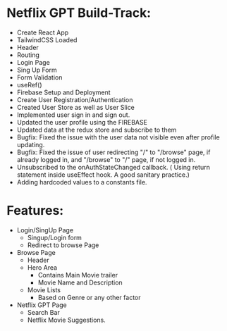 # Netflix GPT Build-Track:

- Create React App
- TailwindCSS Loaded
- Header
- Routing
- Login Page
- Sing Up Form
- Form Validation
- useRef()
- Firebase Setup and Deployment
- Create User Registration/Authentication
- Created User Store as well as User Slice
- Implemented user sign in and sign out.
- Updated the user profile using the FIREBASE
- Updated data at the redux store and subscribe to them
- Bugfix: Fixed the issue with the user data not visible even after profile updating.
- Bugfix: Fixed the issue of user redirecting "/" to "/browse" page, if already logged in, and "/browse" to "/" page, if not logged in.
- Unsubscribed to the onAuthStateChanged callback. ( Using return statement inside useEffect hook. A good sanitary practice.)
- Adding hardcoded values to a constants file.

# Features:

- Login/SingUp Page
  - Singup/Login form
  - Redirect to browse Page
- Browse Page
  - Header
  - Hero Area
    - Contains Main Movie trailer
    - Movie Name and Description
  - Movie Lists
    - Based on Genre or any other factor
- Netflix GPT Page
  - Search Bar
  - Netflix Movie Suggestions.
